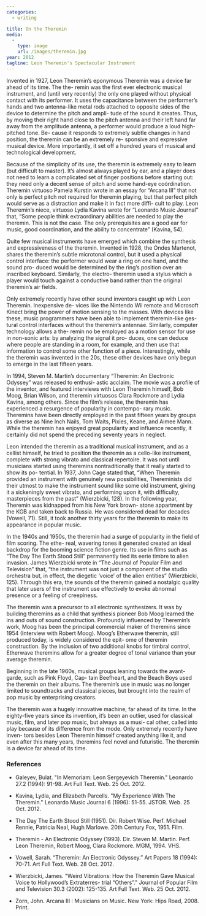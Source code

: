 ```yaml
---
categories:
  - writing

title: On the Theremin
media:
  -
    type: image
    url: /images/theremin.jpg
year: 2012
tagline: Leon Theremin's Spectacular Instrument
---
```


Invented in 1927, Leon Theremin’s eponymous Theremin was a device far ahead of its time. The the- remin was the first ever electronic musical instrument, and (until very recently) the only one played without physical contact with its performer. It uses the capacitance between the performer’s hands and two antenna-like metal rods attached to opposite sides of the device to determine the pitch and ampli- tude of the sound it creates. Thus, by moving their right hand close to the pitch antenna and their left hand far away from the amplitude antenna, a performer would produce a loud high-pitched tone. Be- cause it responds to extremely subtle changes in hand position, the theremin can be an extremely re- sponsive and expressive musical device. More importantly, it set off a hundred years of musical and technological development.

<!--more-->

Because of the simplicity of its use, the theremin is extremely easy to learn (but difficult to master). It’s almost always played by ear, and a player does not need to learn a complicated set of finger positions before starting out: they need only a decent sense of pitch and some hand-eye coördination. Theremin virtuoso Pamela Kurstin wrote in an essay for “Arcana III” that not only is perfect pitch not required for theremin playing, but that perfect pitch would serve as a distraction and make it in fact more diffi- cult to play. Leon Theremin’s niece, virtuoso Lydia Kavina wrote for “Leonardo Music Journal” that, “Some people think extraordinary abilities are needed to play the theremin. This is not the case. The only prerequisites are a good ear for music, good coordination, and the ability to concentrate” (Kavina, 54).

Quite few musical instruments have emerged which combine the synthesis and expressiveness of the theremin. Invented in 1928, the Ondes Martenot, shares the theremin’s subtle microtonal control, but it used a physical control interface: the performer would wear a ring on one hand, and the sound pro- duced would be determined by the ring’s position over an inscribed keyboard. Similarly, the electro- theremin used a stylus which a player would touch against a conductive band rather than the original theremin’s air fields.

Only extremely recently have other sound inventors caught up with Leon Theremin. Inexpensive de- vices like the Nintendo Wii remote and Microsoft Kinect bring the power of motion sensing to the masses. With devices like these, music programmers have been able to implement theremin-like ges- tural control interfaces without the theremin’s antennae. Similarly, computer technology allows a the- remin no be employed as a motion sensor for use in non-sonic arts: by analyzing the signal it pro- duces, one can deduce where people are standing in a room, for example, and then use that information to control some other function of a piece. Interestingly, while the theremin was invented in the 20s, these other devices have only begun to emerge in the last fifteen years.

In 1994, Steven M. Martin’s documentary “Theremin: An Electronic Odyssey” was released to enthusi- astic acclaim. The movie was a profile of the inventor, and featured interviews with Leon Theremin himself, Bob Moog, Brian Wilson, and theremin virtuosos Clara Rockmore and Lydia Kavina, among others. Since the film’s release, the theremin has experienced a resurgence of popularity in contempo- rary music. Theremins have been directly employed in the past fifteen years by groups as diverse as Nine Inch Nails, Tom Waits, Pixies, Keane, and Aimee Mann. While the theremin has enjoyed great popularity and influence recently, it certainly did not spend the preceding seventy years in neglect.

Leon intended the theremin as a traditional musical instrument, and as a cellist himself, he tried to position the theremin as a cello-like instrument, complete with strong vibrato and classical repertoire. It was not until musicians started using theremins nontraditionally that it really started to show its po- tential. In 1937, John Cage stated that, “When Theremin provided an instrument with genuinely new possibilities, Thereminists did their utmost to make the instrument sound like some old instrument, giving it a sickeningly sweet vibrato, and performing upon it, with difficulty, masterpieces from the past” (Wierzbicki, 128). In the following year, Theremin was kidnapped from his New York brown- stone appartment by the KGB and taken back to Russia. He was considered dead for decades (Vowell, 71). Still, it took another thirty years for the theremin to make its appearance in popular music.

In the 1940s and 1950s, the theremin had a surge of popularity in the field of film scoring. The ethe- real, wavering tones it generated created an ideal backdrop for the booming science fiction genre. Its use in films such as “The Day The Earth Stood Still” permanently tied its eerie timbre to alien invasion. James Wierzbicki wrote in “The Journal of Popular Film and Television” that, “the instrument was not just a component of the studio orchestra but, in effect, the diegetic ‘voice’ of the alien entities” (Wierzbicki, 125). Through this era, the sounds of the theremin gained a nostalgic quality that later users of the instrument use effectively to evoke abnormal presence or a feeling of creepiness.

The theremin was a precursor to all electronic synthesizers. It was by building theremins as a child that synthesis pioneer Bob Moog learned the ins and outs of sound construction. Profoundly influenced by Theremin’s work, Moog has been the principal commercial maker of theremins since 1954 (Interview with Robert Moog). Moog’s Etherwave theremin, still produced today, is widely considered the epit- ome of theremin construction. By the inclusion of two additional knobs for timbral control, Etherwave theremins allow for a greater degree of tonal variance than your average theremin.

Beginning in the late 1960s, musical groups leaning towards the avant-garde, such as Pink Floyd, Cap- tain Beefheart, and the Beach Boys used the theremin on their albums. The theremin’s use in music was no longer limited to soundtracks and classical pieces, but brought into the realm of pop music by enterprising creators.

The theremin was a hugely innovative machine, far ahead of its time. In the eighty-five years since its invention, it’s been an outlier, used for classical music, film, and later pop music, but always as a musi- cal other, called into play because of its difference from the mode. Only extremely recently have inven- tors besides Leon Theremin himself created anything like it, and even after this many years, theremins feel novel and futuristic. The theremin is a device far ahead of its time.





### References


* Galeyev, Bulat. "In Memoriam: Leon Sergeyevich Theremin." Leonardo 27.2 (1994): 91-98. Art Full Text. Web. 25 Oct. 2012.

* Kavina, Lydia, and Elizabeth Parcells. "My Experience With The Theremin." Leonardo Music Journal 6 (1996): 51-55. JSTOR. Web. 25 Oct. 2012.

* The Day The Earth Stood Still (1951). Dir. Robert Wise. Perf. Michael Rennie, Patricia Neal, Hugh Marlowe. 20th Century Fox, 1951. Film.

* Theremin - An Electronic Odyssey (1993). Dir. Steven M. Martin. Perf. Leon Theremin, Robert Moog, Clara Rockmore. MGM, 1994. VHS.

* Vowell, Sarah. “Theremin: An Electronic Odyssey.” Art Papers 18 (1994): 70-71. Art Full Text. Web. 28 Oct. 2012.

* Wierzbicki, James. "Weird Vibrations: How the Theremin Gave Musical Voice to Hollywood’s Extraterres- trial “Others”." Journal of Popular Film and Television 30.3 (2002): 125-135. Art Full Text. Web. 25 Oct. 2012.

* Zorn, John. Arcana III : Musicians on Music. New York: Hips Road, 2008. Print.

